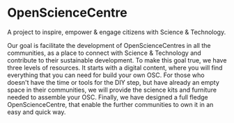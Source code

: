 # OpenScienceCentre
A project to inspire, empower &amp; engage citizens with Science &amp; Technology.

Our goal is facilitate the development of OpenScienceCentres in all the communities, as a place to connect with Science & Technology and contribute to their sustainable development. To make this goal true, we have three levels of resources. It starts with a digital content, where you will find everything that you can need for build your own OSC. For those who doesn't have the time or tools for the DIY step, but have already an empty space in their communities, we will provide the science kits and furniture needed to assemble your OSC. Finally, we have designed a full fledge OpenScienceCentre, that enable the further communities to own it in an easy and quick way.
